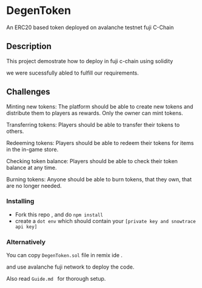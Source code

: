# DegenToken 

An ERC20 based token deployed on avalanche testnet fuji C-Chain

## Description

This project demostrate how to deploy in fuji c-chain using solidity 

we were sucessfully abled to fulfill our requirements.

## Challenges

Minting new tokens: The platform should be able to create new tokens and distribute them to players as rewards. Only the owner can mint tokens.

Transferring tokens: Players should be able to transfer their tokens to others.

Redeeming tokens: Players should be able to redeem their tokens for items in the in-game store.

Checking token balance: Players should be able to check their token balance at any time.

Burning tokens: Anyone should be able to burn tokens, that they own, that are no longer needed.

### Installing

* Fork this repo , and do `npm install`
* create a `dot env` which should contain your `[private key and snowtrace api key]`

### Alternatively

You can copy `DegenToken.sol` file in remix ide . 

and use avalanche fuji network to deploy the code.

Also read `Guide.md ` for thorough setup.
